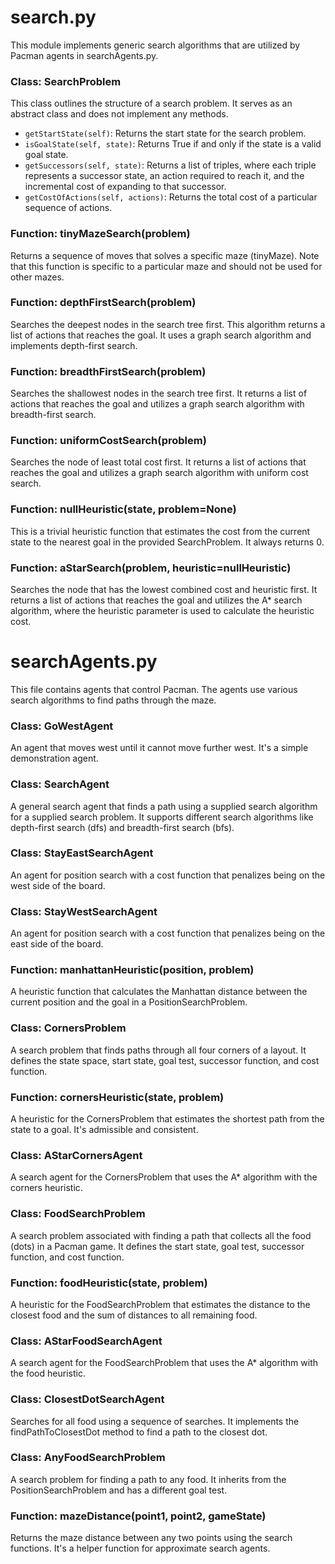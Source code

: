 <!DOCTYPE html>
<html lang="en">
<head>
<meta charset="UTF-8">
<meta name="viewport" content="width=device-width, initial-scale=1.0">
<title>Search Algorithms README</title>
</head>
<body>

<h1>search.py</h1>

<p>This module implements generic search algorithms that are utilized by Pacman agents in searchAgents.py.</p>

<h3>Class: SearchProblem</h3>

<p>This class outlines the structure of a search problem. It serves as an abstract class and does not implement any methods.</p>

<ul>
  <li><code>getStartState(self)</code>: Returns the start state for the search problem.</li>
  <li><code>isGoalState(self, state)</code>: Returns True if and only if the state is a valid goal state.</li>
  <li><code>getSuccessors(self, state)</code>: Returns a list of triples, where each triple represents a successor state, an action required to reach it, and the incremental cost of expanding to that successor.</li>
  <li><code>getCostOfActions(self, actions)</code>: Returns the total cost of a particular sequence of actions.</li>
</ul>

<h3>Function: tinyMazeSearch(problem)</h3>

<p>Returns a sequence of moves that solves a specific maze (tinyMaze). Note that this function is specific to a particular maze and should not be used for other mazes.</p>

<h3>Function: depthFirstSearch(problem)</h3>

<p>Searches the deepest nodes in the search tree first. This algorithm returns a list of actions that reaches the goal. It uses a graph search algorithm and implements depth-first search.</p>

<h3>Function: breadthFirstSearch(problem)</h3>

<p>Searches the shallowest nodes in the search tree first. It returns a list of actions that reaches the goal and utilizes a graph search algorithm with breadth-first search.</p>

<h3>Function: uniformCostSearch(problem)</h3>

<p>Searches the node of least total cost first. It returns a list of actions that reaches the goal and utilizes a graph search algorithm with uniform cost search.</p>

<h3>Function: nullHeuristic(state, problem=None)</h3>

<p>This is a trivial heuristic function that estimates the cost from the current state to the nearest goal in the provided SearchProblem. It always returns 0.</p>

<h3>Function: aStarSearch(problem, heuristic=nullHeuristic)</h3>

<p>Searches the node that has the lowest combined cost and heuristic first. It returns a list of actions that reaches the goal and utilizes the A* search algorithm, where the heuristic parameter is used to calculate the heuristic cost.</p>

<h1>searchAgents.py</h1>

<p>This file contains agents that control Pacman. The agents use various search algorithms to find paths through the maze.</p>

<h3>Class: GoWestAgent</h3>

<p>An agent that moves west until it cannot move further west. It's a simple demonstration agent.</p>

<h3>Class: SearchAgent</h3>

<p>A general search agent that finds a path using a supplied search algorithm for a supplied search problem. It supports different search algorithms like depth-first search (dfs) and breadth-first search (bfs).</p>

<h3>Class: StayEastSearchAgent</h3>

<p>An agent for position search with a cost function that penalizes being on the west side of the board.</p>

<h3>Class: StayWestSearchAgent</h3>

<p>An agent for position search with a cost function that penalizes being on the east side of the board.</p>

<h3>Function: manhattanHeuristic(position, problem)</h3>

<p>A heuristic function that calculates the Manhattan distance between the current position and the goal in a PositionSearchProblem.</p>

<h3>Class: CornersProblem</h3>

<p>A search problem that finds paths through all four corners of a layout. It defines the state space, start state, goal test, successor function, and cost function.</p>

<h3>Function: cornersHeuristic(state, problem)</h3>

<p>A heuristic for the CornersProblem that estimates the shortest path from the state to a goal. It's admissible and consistent.</p>

<h3>Class: AStarCornersAgent</h3>

<p>A search agent for the CornersProblem that uses the A* algorithm with the corners heuristic.</p>

<h3>Class: FoodSearchProblem</h3>

<p>A search problem associated with finding a path that collects all the food (dots) in a Pacman game. It defines the start state, goal test, successor function, and cost function.</p>

<h3>Function: foodHeuristic(state, problem)</h3>

<p>A heuristic for the FoodSearchProblem that estimates the distance to the closest food and the sum of distances to all remaining food.</p>

<h3>Class: AStarFoodSearchAgent</h3>

<p>A search agent for the FoodSearchProblem that uses the A* algorithm with the food heuristic.</p>

<h3>Class: ClosestDotSearchAgent</h3>

<p>Searches for all food using a sequence of searches. It implements the findPathToClosestDot method to find a path to the closest dot.</p>

<h3>Class: AnyFoodSearchProblem</h3>

<p>A search problem for finding a path to any food. It inherits from the PositionSearchProblem and has a different goal test.</p>

<h3>Function: mazeDistance(point1, point2, gameState)</h3>

<p>Returns the maze distance between any two points using the search functions. It's a helper function for approximate search agents.</p>

</body>
</html>
